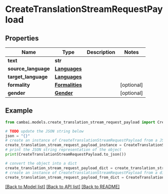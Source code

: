 # CreateTranslationStreamRequestPayload


## Properties

Name | Type | Description | Notes
------------ | ------------- | ------------- | -------------
**text** | **str** |  | 
**source_language** | [**Languages**](Languages.md) |  | 
**target_language** | [**Languages**](Languages.md) |  | 
**formality** | [**Formalities**](Formalities.md) |  | [optional] 
**gender** | [**Gender**](Gender.md) |  | [optional] 

## Example

```python
from cambai.models.create_translation_stream_request_payload import CreateTranslationStreamRequestPayload

# TODO update the JSON string below
json = "{}"
# create an instance of CreateTranslationStreamRequestPayload from a JSON string
create_translation_stream_request_payload_instance = CreateTranslationStreamRequestPayload.from_json(json)
# print the JSON string representation of the object
print(CreateTranslationStreamRequestPayload.to_json())

# convert the object into a dict
create_translation_stream_request_payload_dict = create_translation_stream_request_payload_instance.to_dict()
# create an instance of CreateTranslationStreamRequestPayload from a dict
create_translation_stream_request_payload_from_dict = CreateTranslationStreamRequestPayload.from_dict(create_translation_stream_request_payload_dict)
```
[[Back to Model list]](../README.md#documentation-for-models) [[Back to API list]](../README.md#documentation-for-api-endpoints) [[Back to README]](../README.md)


